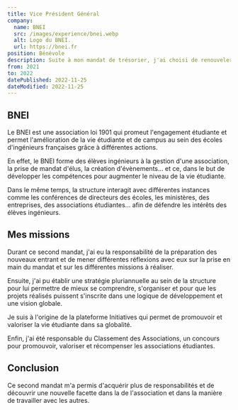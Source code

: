 ```yaml
---
title: Vice Président Général
company:
  name: BNEI
  src: /images/experience/bnei.webp
  alt: Logo du BNEI.
  url: https://bnei.fr
position: Bénévole
description: Suite à mon mandat de trésorier, j'ai choisi de renouveler mon engagement au sein du BNEI.
from: 2021
to: 2022
datePublished: 2022-11-25
dateModified: 2022-11-25
---
```


## BNEI

Le BNEI est une association loi 1901 qui promeut l'engagement étudiante et permet l'amélioration de la vie étudiante et de campus au sein des écoles d'ingénieurs françaises grâce à différentes actions.

En effet, le BNEI forme des élèves ingénieurs à la gestion d'une association, la prise de mandat d'élus, la création d'évènements... et ce, dans le but de développer les compétences pour augmenter le niveau de la vie étudiante.

Dans le même temps, la structure interagit avec différentes instances comme les conférences de directeurs des écoles, les ministères, des entreprises, des associations étudiantes... afin de défendre les intérêts des élèves ingénieurs.

## Mes missions

Durant ce second mandat, j'ai eu la responsabilité de la préparation des nouveaux entrant et de mener différentes réflexions avec eux sur la prise en main du mandat et sur les différentes missions à réaliser.

Ensuite, j'ai pu établir une stratégie pluriannuelle au sein de la structure pour lui permettre de mieux se comprendre, s'organiser et pour que les projets réalisés puissent s'inscrite dans une logique de développement et une vision globale.

Je suis à l'origine de la plateforme Initiatives qui permet de promouvoir et valoriser la vie étudiante dans sa globalité.

Enfin, j'ai été responsable du Classement des Associations, un concours pour promouvoir, valoriser et récompenser les associations étudiantes.

## Conclusion

Ce second mandat m'a permis d'acquérir plus de responsabilités et de découvrir une nouvelle facette dans la de l'association et dans la manière de travailler avec les autres.
